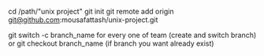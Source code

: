 cd /path/"unix project"
git init
git remote add origin git@github.com:mousafattash/unix-project.git

git switch -c branch_name for every one of team (create and switch branch)
or git checkout branch_name (if branch you want already exist)

